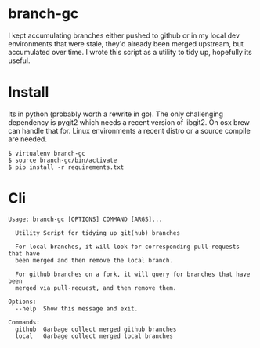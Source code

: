 # branch-gc

I kept accumulating branches either pushed to github or in my local dev
environments that were stale, they'd already been merged upstream, but
accumulated over time. I wrote this script as a utility to tidy up, 
hopefully its useful.


# Install

Its in python (probably worth a rewrite in go). The only challenging
dependency is pygit2 which needs a recent version of libgit2. On osx
brew can handle that for. Linux environments a recent distro or a source
compile are needed.

```
$ virtualenv branch-gc
$ source branch-gc/bin/activate
$ pip install -r requirements.txt
```


# Cli

```
Usage: branch-gc [OPTIONS] COMMAND [ARGS]...

  Utility Script for tidying up git(hub) branches

  For local branches, it will look for corresponding pull-requests that have
  been merged and then remove the local branch.

  For github branches on a fork, it will query for branches that have been
  merged via pull-request, and then remove them.

Options:
  --help  Show this message and exit.

Commands:
  github  Garbage collect merged github branches
  local   Garbage collect merged local branches
```
